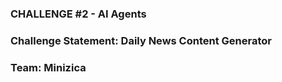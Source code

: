 ### CHALLENGE #2 -  AI Agents 
### Challenge Statement: Daily News Content Generator
### Team: Minizica
